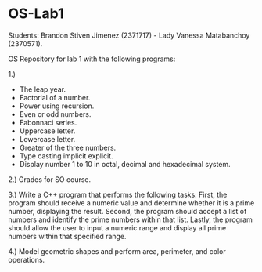 # OS-Lab1

Students: Brandon Stiven Jimenez (2371717) - Lady Vanessa Matabanchoy (2370571).

OS Repository for lab 1 with the following programs: 

1.)
- The leap year.
- Factorial of a number.
- Power using recursion.
- Even or odd numbers.
- Fabonnaci series.
- Uppercase letter.
- Lowercase letter.
- Greater of the three numbers.
- Type casting implicit explicit.
- Display number 1 to 10 in octal, decimal and hexadecimal system.

2.) Grades for SO course.

3.) Write a C++ program that performs the following tasks: First, the program should receive a numeric value and determine whether it is a prime number, displaying the result. Second, the program should accept a list of numbers and identify the prime numbers within that list. Lastly, the program should allow the user to input a numeric range and display all prime numbers within that specified range.

4.) Model geometric shapes and perform area, perimeter, and color operations.
